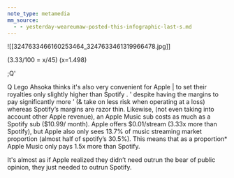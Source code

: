 ```yaml
---
note_type: metamedia
mm_source:
  - - yesterday-weareumaw-posted-this-infographic-last-s.md
---
```


![[3247633466160253464_3247633461319966478.jpg]]

(3.33/100 = x/45)
(x=1.498)

;Q'

Q Lego Ahsoka thinks it's also very convenient for Apple
| to set their royalties only slightly higher than Spotify .
' despite having the margins to pay significantly more
’ (& take on less risk when operating at a loss) whereas
Spotify’s margins are razor thin. Likewise, (not even
taking into account other Apple revenue), an Apple
Music sub costs as much as a Spotify sub ($10.99/
month). Apple offers $0.01/stream (3.33x more than
Spotify), but Apple also only sees 13.7% of music
streaming market proportion (almost half of spotify’s
30.5%). This means that as a proportion* Apple Music
only pays 1.5x more than Spotify.

It's almost as if Apple realized they didn’t need outrun
the bear of public opinion, they just needed to outrun
Spotify.

